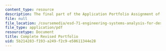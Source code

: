 ```yaml
---
content_type: resource
description: The final part of the Application Portfolio Assignment of the course.
file: null
file_location: /coursemedia/esd-71-engineering-systems-analysis-for-design-fall-2008/5b214283f193a249f2c9e50611344e28_ap_complete.pdf
file_type: application/pdf
resourcetype: Document
title: Complete Revised Portfolio
uid: 5b214283-f193-a249-f2c9-e50611344e28
---
```

